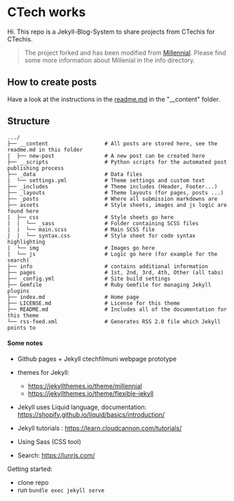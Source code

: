 # CTech works

Hi. This repo is a Jekyll-Blog-System to share projects from CTechis for CTechis. 

> The project forked and has been modified from [Millennial](https://github.com/LeNPaul/Millennial). Please find some more information about Millenial in the info directory. 

## How to create posts
Have a look at the instructions in the [readme.md](__content/readme.md) in the "__content" folder.

## Structure 
```
.../
├── __content                  # All posts are stored here, see the readme.md in this folder
|  ├── new-post                # A new post can be created here
├── __scripts                  # Python scripts for the automated post publishing process  
├── _data                      # Data files
|  └── settings.yml            # Theme settings and custom text
├── _includes                  # Theme includes (Header, Footer...)
├── _layouts                   # Theme layouts (for pages, posts ...)
├── _posts                     # Where all submission markdowns are
├── assets                     # Style sheets, images and js logic are found here
|  ├── css                     # Style sheets go here
|  |  └── _sass                # Folder containing SCSS files
|  |  └── main.scss            # Main SCSS file
|  |  └── syntax.css           # Style sheet for code syntax highlighting
|  └── img                     # Images go here
|  └── js                      # Logic go here (for example for the search)
├── info                       # contains additional information
├── pages                      # 1st, 2nd, 3rd, 4th, Other (all tabs)
├── _config.yml                # Site build settings
├── Gemfile                    # Ruby Gemfile for managing Jekyll plugins
├── index.md                   # Home page
├── LICENSE.md                 # License for this theme
├── README.md                  # Includes all of the documentation for this theme
└── rss-feed.xml               # Generates RSS 2.0 file which Jekyll points to
```

#### Some notes

- Github pages + Jekyll ctechfilmuni webpage prototype
- themes for Jekyll:
    - https://jekyllthemes.io/theme/millennial
    - https://jekyllthemes.io/theme/flexible-jekyll

- Jekyll uses Liquid language, documentation: https://shopify.github.io/liquid/basics/introduction/
- Jekyll tutorials : https://learn.cloudcannon.com/tutorials/
- Using Sass (CSS tool)
- Search: https://lunrjs.com/


Getting started:
- clone repo
- run ```bundle exec jekyll serve```